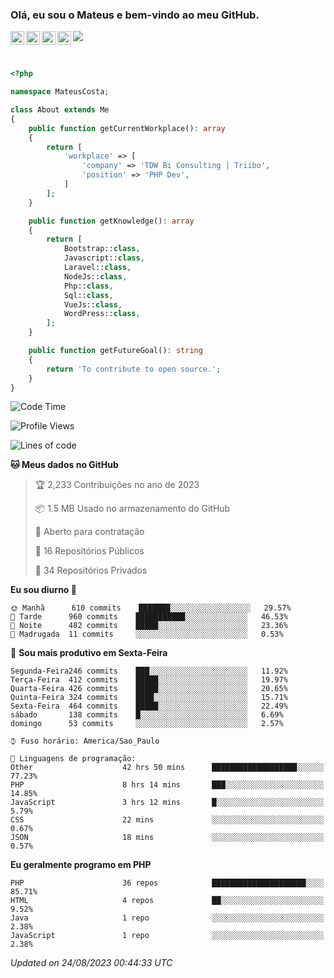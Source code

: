 
### Olá, eu sou o Mateus e bem-vindo ao meu GitHub.

<a href="https://costamateus.com.br/">
  <img align="left" alt="MLC" width="22px" src="https://www.costamateus.com.br/favicon.ico" />
</a>
<a href="https://www.linkedin.com/in/costamateus6/">
  <img align="left" alt="LinkedIn Mateus" width="22px" src="https://cdn.jsdelivr.net/npm/simple-icons@v3/icons/linkedin.svg" />
</a>
<a href="https://www.instagram.com/mateuslc6/">
  <img align="left" alt="Instagram Mateus" width="22px" src="https://cdn.jsdelivr.net/npm/simple-icons@v3/icons/instagram.svg" />
</a>
<a href="https://www.facebook.com/costamateus6/">
  <img align="left" alt="Facebook Mateus" width="22px" src="https://cdn.jsdelivr.net/npm/simple-icons@3.13.0/icons/facebook.svg" />
</a>

![](https://visitor-badge.glitch.me/badge?page_id=costamateus.costamateus)

<br />

```php
<?php

namespace MateusCosta;

class About extends Me
{
    public function getCurrentWorkplace(): array
    {
        return [
            'workplace' => [
                'company' => 'TDW Bi Consulting | Triibo',
                'position' => 'PHP Dev',
            ]
        ];
    }

    public function getKnowledge(): array
    {
        return [
            Bootstrap::class,
            Javascript::class,
            Laravel::class,
            NodeJs::class,
            Php::class,
            Sql::class,
            VueJs::class,
            WordPress::class,
        ];
    }

    public function getFutureGoal(): string
    {
        return 'To contribute to open source.';
    }
}
```

<!--START_SECTION:waka-->
![Code Time](http://img.shields.io/badge/Code%20Time-1%2C763%20hrs%2031%20mins-blue)

![Profile Views](http://img.shields.io/badge/Visualizac%C3%B5es%20do%20perfil-0-blue)

![Lines of code](https://img.shields.io/badge/Desde%20o%20Hello%20World%20eu%20escrevi--3%20Thousand%20linhas%20de%20c%C3%B3digo-blue)

**🐱 Meus dados no GitHub** 

> 🏆 2,233 Contribuições no ano de 2023
 > 
> 📦 1.5 MB Usado no armazenamento do GitHub 
 > 
> 💼 Aberto para contratação
 > 
> 📜 16 Repositórios Públicos 
 > 
> 🔑 34 Repositórios Privados  
 > 
**Eu sou diurno 🐤** 

```text
🌞 Manhã      610 commits    ███████░░░░░░░░░░░░░░░░░░   29.57% 
🌆 Tarde      960 commits    ███████████░░░░░░░░░░░░░░   46.53% 
🌃 Noite      482 commits    █████░░░░░░░░░░░░░░░░░░░░   23.36% 
🌙 Madrugada  11 commits     ░░░░░░░░░░░░░░░░░░░░░░░░░   0.53%

```
📅 **Sou mais produtivo em Sexta-Feira** 

```text
Segunda-Feira246 commits    ███░░░░░░░░░░░░░░░░░░░░░░   11.92% 
Terça-Feira  412 commits    █████░░░░░░░░░░░░░░░░░░░░   19.97% 
Quarta-Feira 426 commits    █████░░░░░░░░░░░░░░░░░░░░   20.65% 
Quinta-Feira 324 commits    ████░░░░░░░░░░░░░░░░░░░░░   15.71% 
Sexta-Feira  464 commits    █████░░░░░░░░░░░░░░░░░░░░   22.49% 
sábado       138 commits    █░░░░░░░░░░░░░░░░░░░░░░░░   6.69% 
domingo      53 commits     ░░░░░░░░░░░░░░░░░░░░░░░░░   2.57%

```


```text
⌚︎ Fuso horário: America/Sao_Paulo

💬 Linguagens de programação: 
Other                    42 hrs 50 mins      ███████████████████░░░░░░   77.23% 
PHP                      8 hrs 14 mins       ███░░░░░░░░░░░░░░░░░░░░░░   14.85% 
JavaScript               3 hrs 12 mins       █░░░░░░░░░░░░░░░░░░░░░░░░   5.79% 
CSS                      22 mins             ░░░░░░░░░░░░░░░░░░░░░░░░░   0.67% 
JSON                     18 mins             ░░░░░░░░░░░░░░░░░░░░░░░░░   0.57%

```

**Eu geralmente programo em PHP** 

```text
PHP                      36 repos            █████████████████████░░░░   85.71% 
HTML                     4 repos             ██░░░░░░░░░░░░░░░░░░░░░░░   9.52% 
Java                     1 repo              ░░░░░░░░░░░░░░░░░░░░░░░░░   2.38% 
JavaScript               1 repo              ░░░░░░░░░░░░░░░░░░░░░░░░░   2.38%

```



 *Updated on 24/08/2023 00:44:33 UTC*
<!--END_SECTION:waka-->
